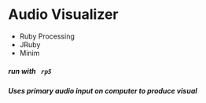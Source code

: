 # Audio Visualizer

* Ruby Processing
* JRuby
* Minim


##### run with ``` rp5 ```
##### Uses primary audio input on computer to produce visual